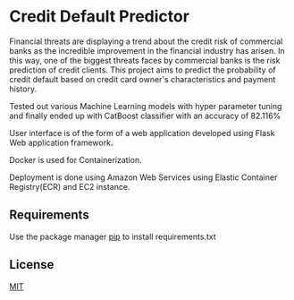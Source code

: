 # Credit Default Predictor

Financial threats are displaying a trend about the credit risk of commercial banks as the
incredible improvement in the financial industry has arisen. In this way, one of the
biggest threats faces by commercial banks is the risk prediction of credit clients. This project aims to predict the probability of credit default based on credit card owner's
characteristics and payment history.

Tested out various Machine Learning models with hyper parameter tuning and finally ended up with CatBoost classifier with an accuracy of 82.116%

User interface is of the form of a web application developed using Flask Web application framework.

Docker is used for Containerization.

Deployment is done using Amazon Web Services using Elastic Container Registry(ECR) and EC2 instance.


## Requirements

Use the package manager [pip](https://pip.pypa.io/en/stable/) to install requirements.txt

## License

[MIT](https://choosealicense.com/licenses/mit/)